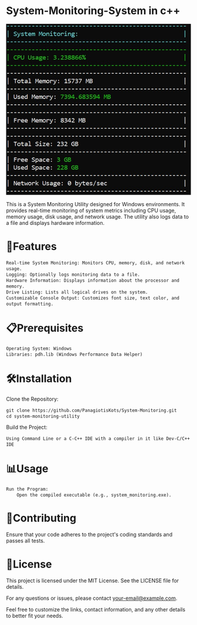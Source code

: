 # System-Monitoring-System in c++





<img src = "hi.jpg">

This is a System Monitoring Utility designed for Windows environments. It provides real-time monitoring of system metrics including CPU usage, memory usage, disk usage, and network usage. The utility also logs data to a file and displays hardware information.
# 👀Features

    Real-time System Monitoring: Monitors CPU, memory, disk, and network usage.
    Logging: Optionally logs monitoring data to a file.
    Hardware Information: Displays information about the processor and memory.
    Drive Listing: Lists all logical drives on the system.
    Customizable Console Output: Customizes font size, text color, and output formatting.

# 📋Prerequisites

    Operating System: Windows
    Libraries: pdh.lib (Windows Performance Data Helper)

# 🛠️Installation

Clone the Repository:

    git clone https://github.com/PanagiotisKots/System-Monitoring.git
    cd system-monitoring-utility

Build the Project:

    Using Command Line or a C-C++ IDE with a compiler in it like Dev-C/C++ IDE

# 📊Usage

    Run the Program:
        Open the compiled executable (e.g., system_monitoring.exe).



# 🙌Contributing
Ensure that your code adheres to the project's coding standards and passes all tests.

# 📕License

This project is licensed under the MIT License. See the LICENSE file for details.


For any questions or issues, please contact your-email@example.com.

Feel free to customize the links, contact information, and any other details to better fit your needs.
